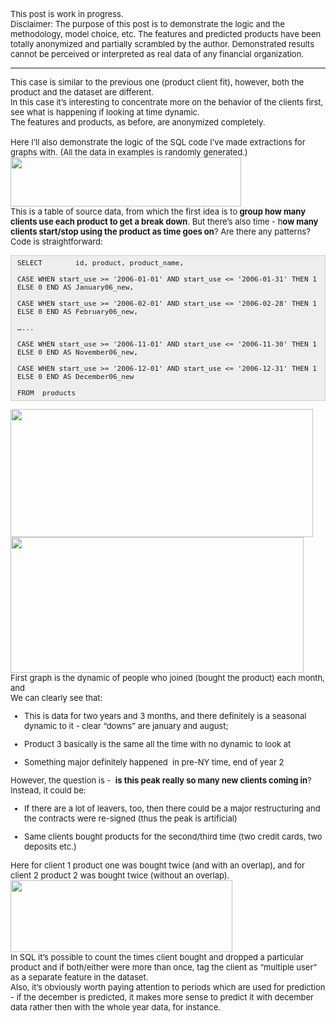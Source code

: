
<p><font size="2">This post is work in progress.<br />
Disclaimer: The purpose of this post is to demonstrate the logic and the methodology, model choice, etc. The features and predicted products have been totally anonymized and partially scrambled by the author. Demonstrated results cannot be perceived or interpreted as real data of any financial organization.&nbsp;</font></p>

---

<p><font size="2">This case is similar to the previous one (product client fit), however, both the product and the dataset are different.<br />
In this case it&rsquo;s interesting to concentrate more on the behavior of the clients first, see what is happening if looking at time dynamic.<br />
The features and products, as before, are anonymized completely.<br />
<br />
Here I&rsquo;ll also demonstrate the logic of the SQL code I&rsquo;ve made extractions for graphs with. (All the data in examples is randomly generated.)<br />
<img src="https://lh6.googleusercontent.com/o9eLcQ6DrUgN7EviMrRGihydz6n7d30yyX3SxEf4pcEn5qq7ikMvKYhgQRQRU3DGtjW9Tss6SgAZwvut1f7RoabeB32APFI2QKe4u1J4MEjhoHTHkhgB6lNLy0UdQ7yte7uPjsrp" style="height:79px; width:369px" /><br />
This is a table of source data, from which the first idea is to<strong> group how many clients use each product to get a break down</strong>. But there&rsquo;s also time - h<strong>ow many clients start/stop using the product as time goes on</strong>? Are there any patterns?<br />
Code is straightforward:</p>

<div style="background:#eee;border:1px solid #ccc;padding:5px 10px;"><code>SELECT &nbsp;&nbsp;&nbsp;&nbsp;&nbsp;&nbsp;&nbsp;id, product, product_name,<br />
CASE WHEN start_use &gt;= &#39;2006-01-01&#39; AND start_use &lt;= &#39;2006-01-31&#39; THEN 1 ELSE 0 END AS January06_new,<br />
CASE WHEN start_use &gt;= &#39;2006-02-01&#39; AND start_use &lt;= &#39;2006-02-28&#39; THEN 1 ELSE 0 END AS February06_new,<br />
&hellip;...<br />
CASE WHEN start_use &gt;= &#39;2006-11-01&#39; AND start_use &lt;= &#39;2006-11-30&#39; THEN 1 ELSE 0 END AS November06_new,<br />
CASE WHEN start_use &gt;= &#39;2006-12-01&#39; AND start_use &lt;= &#39;2006-12-31&#39; THEN 1 ELSE 0 END AS December06_new<br />
FROM &nbsp;products</code></div>

<p><img src="https://lh4.googleusercontent.com/CVziK0kIMvrKK6Od4LNw86kfLVchBJjJzQabGj_-Y9d4kCS7aV1YEmdsHeuGgDP6OESZBcUUtvwkM0XPh3W8iuHWJ-pTi19j6355sjmoHIlE2hJtrPPDTwaUXgI2glAYjsv-AAr0" style="height:205px; width:484px" /><br />
<img src="https://lh3.googleusercontent.com/rihR9fAH6l9m5nCJeB56th-jprWo7mM5SDCIWd_x8MTDrBwvi8TUuzXgd3agBkK9MZDfAcLxPnyspVojZ877xr8LZ-jnC-Dm7IPR3zAmB3S_TO_NNVlm8-ZCqh_is9BI7TRietHN" style="height:217px; width:469px" /><br />
First graph is the dynamic of people who joined (bought the product) each month, and<br />
We can clearly see that:</p>

<ul>
	<li>
	<p>This is data for two years and 3 months, and there definitely is a seasonal dynamic to it - clear &ldquo;downs&rdquo; are january and august;</p>
	</li>
	<li>
	<p>Product 3 basically is the same all the time with no dynamic to look at</p>
	</li>
	<li>
	<p>Something major definitely happened &nbsp;in pre-NY time, end of year 2</p>
	</li>
</ul>

<p>However, the question is - &nbsp;<strong>is this peak really so many new clients coming in</strong>?<br />
Instead, it could be:</p>

<ul>
	<li>
	<p>If there are a lot of leavers, too, then there could be a major restructuring and the contracts were re-signed (thus the peak is artificial)</p>
	</li>
	<li>
	<p>Same clients bought products for the second/third time (two credit cards, two deposits etc.)</p>
	</li>
</ul>

<p>Here for client 1 product one was bought twice (and with an overlap), and for client 2 product 2 was bought twice (without an overlap).<br />
<img src="https://lh5.googleusercontent.com/rWGAjRaeEeRPsXgn0NNXpzBrnkz76NvfGUhCzSplcUpiWLRy48t1XMhGwG4zDqQV9aj0yWBqX1-j29Ann-XfLLfDwaGJEmAjDShW17vGnORx1qK4GiMFkHk1SpO0hHEcjH8IwwZS" style="height:115px; width:355px" /><br />
In SQL it&rsquo;s possible to count the times client bought and dropped a particular product and if both/either were more than once, tag the client as &ldquo;multiple user&rdquo; as a separate feature in the dataset.<br />
Also, it&rsquo;s obviously worth paying attention to periods which are used for prediction - if the december is predicted, it makes more sense to predict it with december data rather then with the whole year data, for instance.</font></p>


